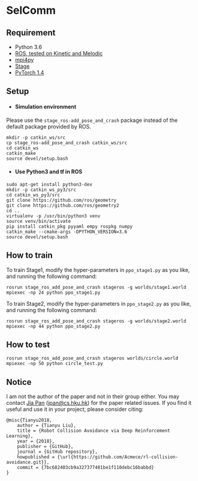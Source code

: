 # SelComm

## Requirement

- Python 3.6
- [ROS, tested on Kinetic and Melodic](http://wiki.ros.org/)
- [mpi4py](https://mpi4py.readthedocs.io/en/stable/)
- [Stage](http://rtv.github.io/Stage/)
- [PyTorch 1.4](http://pytorch.org/)

## Setup

- #### Simulation environment

Please use the `stage_ros-add_pose_and_crash` package instead of the default package provided by ROS.

```shell
mkdir -p catkin_ws/src
cp stage_ros-add_pose_and_crash catkin_ws/src
cd catkin_ws
catkin_make
source devel/setup.bash
```

- #### Use Python3 and tf in ROS

```shell
sudo apt-get install python3-dev 
mkdir -p catkin_ws_py3/src
cd catkin_ws_py3/src  
git clone https://github.com/ros/geometry 
git clone https://github.com/ros/geometry2 
cd .. 
virtualenv -p /usr/bin/python3 venv 
source venv/bin/activate 
pip install catkin_pkg pyyaml empy rospkg numpy 
catkin_make --cmake-args -DPYTHON_VERSION=3.6
source devel/setup.bash
```



## How to train

To train Stage1, modify the hyper-parameters in `ppo_stage1.py` as you like, and running the following command:

```
rosrun stage_ros_add_pose_and_crash stageros -g worlds/stage1.world
mpiexec -np 24 python ppo_stage1.py
```

To train Stage2, modify the hyper-parameters in `ppo_stage2.py` as you like, and running the following command:

```
rosrun stage_ros_add_pose_and_crash stageros -g worlds/stage2.world
mpiexec -np 44 python ppo_stage2.py
```

## How to test

```
rosrun stage_ros_add_pose_and_crash stageros worlds/circle.world
mpiexec -np 50 python circle_test.py
```

## Notice

I am not the author of the paper and not in their group either. You may contact [Jia Pan](https://sites.google.com/site/panjia/) (jpan@cs.hku.hk) for the paper related issues. 
If you find it useful and use it in your project, please consider citing:

```
@misc{Tianyu2018,
	author = {Tianyu Liu},
	title = {Robot Collision Avoidance via Deep Reinforcement Learning},
	year = {2018},
	publisher = {GitHub},
	journal = {GitHub repository},
	howpublished = {\url{https://github.com/Acmece/rl-collision-avoidance.git}},
	commit = {7bc682403cb9a327377481be1f110debc16babbd}
}
```
